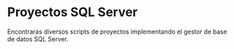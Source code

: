 # Proyectos SQL Server

Encontraras diversos scripts de proyectos implementando el gestor de base de datos SQL Server.
